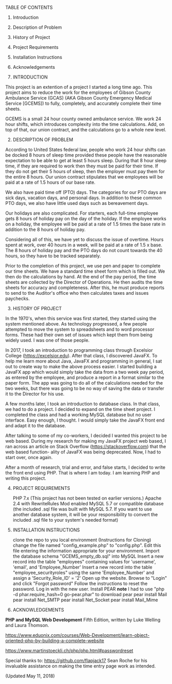 TABLE OF CONTENTS

1.  Introduction
2.  Description of Problem
3.  History of Project
4.  Project Requirements
5.  Installation Instructions
6.  Acknowledgements

1. INTRODUCTION

This project is an extention of a project I started a long time ago.  This project
aims to reduce the work for the employees of Gibson County Ambulance Service (GCAS) (AKA Gibson County
Emergency Medical Service [GCEMS]) to fully, completely, and accurately complete
their time sheets.

GCEMS is a small 24 hour county owned ambulance service.  We work 24 hour shifts, 
which introduces complexity into the time calculations.  Add, on top of that, our
union contract, and the calculations go to a whole new level.

2.  DESCRIPTION OF PROBLEM

According to United States federal law, people who work 24 hour shifts can be docked 8 hours of
sleep time provided these people have the reasonable expectation to be able to get
at least 5 hours sleep.  During that 8 hour sleep time, if they are required to work
then they must be paid for their time.  If they do not get their 5 hours of sleep, 
then the employer must pay them for the entire 8 hours.  Our union contract stipulates
that we employees will be paid at a rate of 1.5 hours of our base rate.

We also have paid time off (PTO) days.  The categories for our PTO days are sick days,
vacation days, and personal days.  In addition to these common PTO days, we also
have little used days such as bereavement days.

Our holidays are also complicated.  For starters, each full-time employee gets
8 hours of holiday pay on the day of the holiday.  If the employee works on a holiday,
the employee will be paid at a rate of 1.5 times the base rate in addition to the 8
hours of holiday pay.

Considering all of this, we have yet to discuss the issue of overtime.  Hours spent
at work, over 40 hours in a week, will be paid at a rate of 1.5 x base.  The 8 hours
of holiday pay and the PTO days do not count towards the 40 hours, so they have to 
be tracked separately.

Prior to the completion of this project, we use pen and paper to complete our time
sheets.  We have a standard time sheet form which is filled out.  We then do the
calculations by hand.  At the end of the pay period, the time sheets are collected
by the Director of Operations.  He then audits the time sheets for accuracy and
completeness.  After this, he must produce reports to send to the Auditor's office
who then calculates taxes and issues paychecks.  

3.  HISTORY OF PROJECT

In the 1970's, when this service was first started, they started using the system
mentioned above.  As technology progressed, a few people attempted to move
the system to spreadsheets and to word processor forms.  These had their own set
of issues which kept them from being widely used.  I was one of those people.

In 2017, I took an introduction to programming class through Excelsior College
(https://excelsior.edu).  After that class, I discovered JavaFX.  To help me
learn more about Java, JavaFX and programming in general, I sat out to create
way to make the above process easier.  I started building a JavaFX app which would
simply take the data from a two week pay period, as entered by the employee, and
produce a report in a format similar to the paper form.  The app was going to do
all of the calculations needed for the two weeks, but there was going to be no way
of saving the data or transfer it to the Director for his use.

A few months later, I took an introduction to database class.  In that class, we
had to do a project.  I decided to expand on the time sheet project.  I completed
the class and had a working MySQL database but no user interface.  Easy enough,
I thought.  I would simply take the JavaFX front end and adapt it to the database.

After talking to some of my co-workers, I decided I wanted this project to be web
based.  During my research for making my JavaFX project web based, I ran across
an article on Stack Overflow (https://stackoverflow.com) that the web based function-
ality of JavaFX was being deprecated.  Now, I had to start over, once again.

After a month of research, trial and error, and false starts, I decided to write
the front end using PHP.  That is where I am today.  I am learning PHP and writing
this project.

4.  PROJECT REQUIREMENTS

    PHP 7.x (This project has not been tested on earlier versions.)
    Apache 2.4 with RewriteRules Mod enabled
    MySQL 5.7 or compatible database (the included .sql file was built with MySQL 5.7. If you want to use another database system, it will be your responsibility to convert the included .sql file to your system's needed format)

5.  INSTALLATION INSTRUCTIONS

    clone the repo to you local environment (Instructions for Cloning)
    change the file named "config_example.php" to "config.php". Edit this file entering the information appropriate for your environment.
    Import the database schema "GCEMS_empty_db.sql" into MySQL
    Insert a new record into the table "employees" containing values for 'username', 'email', and 'Employee_Number'
    Insert a new record into the table "employee_securityroles" using the same 'Employee_Number' and assign a 'Security_Role_ID' = '2'
    Open up the website.
    Browse to "Login" and click "Forgot password"
    Follow the instructions to reset the password.
    Log in with the new user.
    Install PEAR **note** I had to use "php -d phar.require_hash=0 go-pear.phar" to download pear
        pear install Mail
        pear install Net_SMTP
        pear install Net_Socket
        pear install Mail_Mime

6.  ACKNOWLEDGEMENTS

__PHP and MySQL Web Development__ Fifth Edition,
written by Luke Welling and Laura Thomson.

https://www.eduonix.com/courses/Web-Development/learn-object-oriented-php-by-building-a-complete-website

https://www.martinstoeckli.ch/php/php.html#passwordreset

Special thanks to: https://github.com/flapjack17 Sean Roche for his invaluable 
assistance on making the time entry page work as intended.

(Updated May 11, 2018)